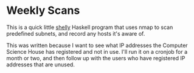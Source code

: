 # Weekly Scans

This is a quick little [shelly](https://hackage.haskell.org/package/shelly)
Haskell program that uses nmap to scan predefined subnets, and record any hosts
it's aware of.

This was written because I want to see what IP addresses the Computer Science
House has registered and not in use. I'll run it on a cronjob for a month or
two, and then follow up with the users who have registered IP addresses that are
unused.
